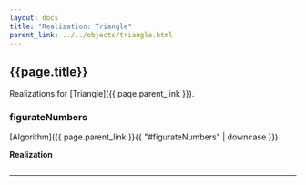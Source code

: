 ```yaml
---
layout: docs
title: "Realization: Triangle"
parent_link: ../../objects/triangle.html
---
```


## {{page.title}}

Realizations for [Triangle]({{ page.parent_link }}).

### figurateNumbers

[Algorithm]({{ page.parent_link }}{{ "#figurateNumbers" | downcase }})

**Realization**
```scala

```

---
